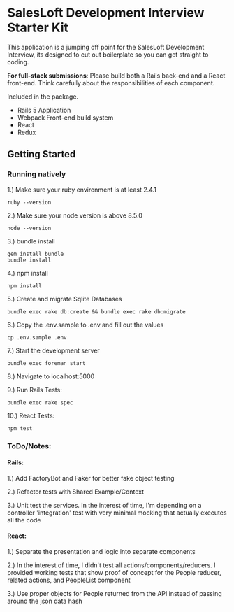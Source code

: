 # SalesLoft Development Interview Starter Kit

This application is a jumping off point for the SalesLoft Development Interview,
its designed to cut out boilerplate so you can get straight to coding.

**For full-stack submissions**: Please build both a Rails back-end and a React front-end. Think carefully about the responsibilities of each component.

Included in the package.

- Rails 5 Application
- Webpack Front-end build system
- React
- Redux

## Getting Started

### Running natively

1.) Make sure your ruby environment is at least 2.4.1
```
ruby --version
```
2.) Make sure your node version is above 8.5.0
```
node --version
```
3.) bundle install
```
gem install bundle
bundle install
```
4.) npm install
```
npm install
```
5.) Create and migrate Sqlite Databases
```
bundle exec rake db:create && bundle exec rake db:migrate
```
6.) Copy the .env.sample to .env and fill out the values
```
cp .env.sample .env
```
7.) Start the development server
```
bundle exec foreman start
```
8.) Navigate to localhost:5000

9.) Run Rails Tests:
```
bundle exec rake spec
```
10.) React Tests:
```
npm test
```

### ToDo/Notes:

#### Rails:

1.) Add FactoryBot and Faker for better fake object testing

2.) Refactor tests with Shared Example/Context

3.) Unit test the services.  In the interest of time, I'm depending on a controller 'integration' test with very minimal mocking that actually executes all the code

#### React:

1.) Separate the presentation and logic into separate components

2.) In the interest of time, I didn't test all actions/components/reducers. I provided working tests that show proof of concept for the People reducer, related actions, and PeopleList component

3.) Use proper objects for People returned from the API instead of passing around the json data hash

